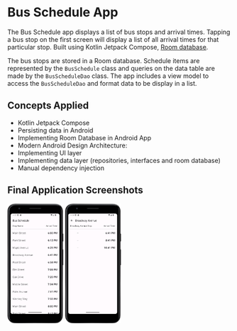 # Bus Schedule App
The Bus Schedule app displays a list of bus stops and arrival times. Tapping a bus stop on the first
screen will display a list of all arrival times for that particular stop. Built using Kotlin Jetpack
Compose, [Room database](https://developer.android.com/jetpack/androidx/releases/room).

The bus stops are stored in a Room database. Schedule items are represented by the `BusSchedule` class
and queries on the data table are made by the `BusScheduleDao` class. The app includes a view model to
access the `BusScheduleDao` and format data to be display in a list.

## Concepts Applied
- Kotlin Jetpack Compose
- Persisting data in Android
- Implementing Room Database in Android App
- Modern Android Design Architecture:
-  Implementing UI layer
- Implementing data layer (repositories, interfaces and room database)
- Manual dependency injection

## Final Application Screenshots
<img src = "https://github.com/JimmyAlele/BusSchedule/blob/starter/app/src/main/assets/screenshot1.png" width = "25%">
<img src = "https://github.com/JimmyAlele/BusSchedule/blob/starter/app/src/main/assets/screenshot2.png" width = "25%">
